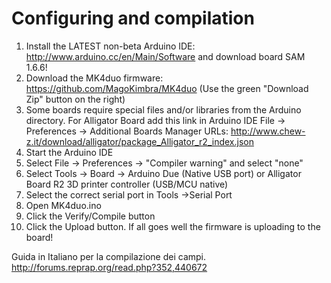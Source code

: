 # Configuring and compilation

  1. Install the LATEST non-beta Arduino IDE: http://www.arduino.cc/en/Main/Software and download board SAM 1.6.6!
  2. Download the MK4duo firmware: https://github.com/MagoKimbra/MK4duo (Use the green "Download Zip" button on the right)
  3. Some boards require special files and/or libraries from the Arduino directory.
  For Alligator Board add this link in Arduino IDE File -> Preferences -> Additional Boards Manager URLs: http://www.chew-z.it/download/alligator/package_Alligator_r2_index.json
  4. Start the Arduino IDE
  5. Select File -> Preferences -> "Compiler warning" and select "none"
  6. Select Tools -> Board -> Arduino Due (Native USB port) or Alligator Board R2 3D printer controller (USB/MCU native)
  7. Select the correct serial port in Tools ->Serial Port
  8. Open MK4duo.ino
  9. Click the Verify/Compile button
  10. Click the Upload button. If all goes well the firmware is uploading to the board!


Guida in Italiano per la compilazione dei campi.
http://forums.reprap.org/read.php?352,440672
